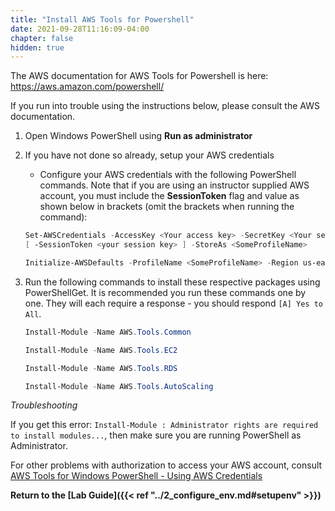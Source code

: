 ```yaml
---
title: "Install AWS Tools for Powershell"
date: 2021-09-28T11:16:09-04:00
chapter: false
hidden: true
---
```


The AWS documentation for  AWS Tools for Powershell is here: https://aws.amazon.com/powershell/

If you run into trouble using the instructions below, please consult the AWS documentation.

1. Open Windows PowerShell using **Run as administrator**

1. If you have not done so already, setup your AWS credentials
    * Configure your AWS credentials with the following PowerShell commands. Note that if you are using an instructor supplied AWS account, you must include the **SessionToken** flag and value as shown below in brackets (omit the brackets when running the command):

    ```powershell
    Set-AWSCredentials -AccessKey <Your access key> -SecretKey <Your secret key> `
    [ -SessionToken <your session key> ] -StoreAs <SomeProfileName>

    Initialize-AWSDefaults -ProfileName <SomeProfileName> -Region us-east-2
    ```
1. Run the following commands to install these respective packages using PowerShellGet. It is recommended you run these commands one by one.  They will each require a response - you should respond `[A] Yes to All`.

    ```powershell
    Install-Module -Name AWS.Tools.Common

    Install-Module -Name AWS.Tools.EC2

    Install-Module -Name AWS.Tools.RDS

    Install-Module -Name AWS.Tools.AutoScaling
    ```

_Troubleshooting_

If you get this error: `Install-Module : Administrator rights are required to install modules...`,
then make sure you are running PowerShell as Administrator. 

For other problems with authorization to access your AWS account, consult [AWS Tools for Windows PowerShell - Using AWS Credentials](https://docs.aws.amazon.com/powershell/latest/userguide/specifying-your-aws-credentials.html)

**Return to the [Lab Guide]({{< ref "../2_configure_env.md#setupenv" >}})**